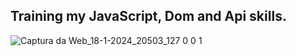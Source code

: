 <h2>Training my JavaScript, Dom and Api skills.</h2>

![Captura da Web_18-1-2024_20503_127 0 0 1](https://github.com/ghimelcandido/your-david-finchers-favorites-movies/assets/105327320/e506696e-11b1-4970-9f93-a1622f01458d)
